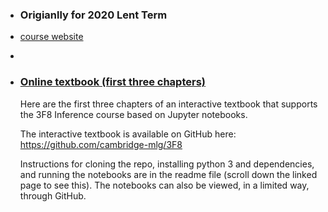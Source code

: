 

- ### Origianlly for 2020 Lent Term

- [course website](http://teaching.eng.cam.ac.uk/content/engineering-tripos-part-iia-3f8-inference-2019-20)

- 

- ### [Online textbook (first three chapters)](https://www.vle.cam.ac.uk/course/view.php?id=122061&sectionid=1402081#section-2)

	Here are the first three chapters of an interactive textbook that supports the 3F8 Inference course based on Jupyter notebooks. 

	The interactive textbook is available on GitHub here: https://github.com/cambridge-mlg/3F8

	Instructions for cloning the repo, installing python 3 and dependencies, and running the notebooks are in the readme file (scroll down the linked page to see this). The notebooks can also be viewed, in a limited way, through GitHub. 





